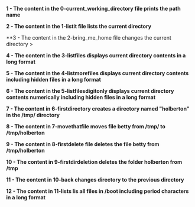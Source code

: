 **1 - The content in the 0-current_working_directory file prints the path name**
>
**2 - The content in the 1-listit file  lists the current directory**
>
**3 - The content in the 2-bring_me_home file changes the current directory >
>
**4 - The content in the 3-listfiles displays current directory contents in a long format**
>
**5 - The content in the 4-listmorefiles displays current directory contents including hidden files  in a long format**
>
**6 - The content in the 5-listfilesdigitonly displays current directory contents numerically including hidden files in a long format**
>
**7 - The content in 6-firstdirectory creates a directory named "holberton" in the /tmp/ directory**
>
**8 - The content in 7-movethatfile moves file betty from /tmp/ to /tmp/holberton**

>
**9 - The content in 8-firstdelete file deletes the file betty from /tmp/holberton**

>
**10 - The content in 9-firstdirdeletion deletes the folder holberton from /tmp**

>
**11 - The content in 10-back changes directory to the previous directory**

>
**12 - The content in 11-lists lis all files in /boot including period characters in a long format**

